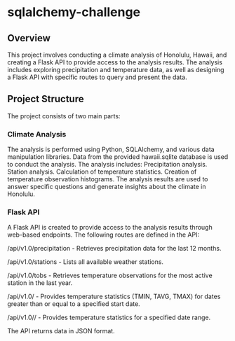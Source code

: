 # sqlalchemy-challenge
## Overview
This project involves conducting a climate analysis of Honolulu, Hawaii, and creating a Flask API to provide access to the analysis results. The analysis includes exploring precipitation and temperature data, as well as designing a Flask API with specific routes to query and present the data.

## Project Structure

The project consists of two main parts:

### Climate Analysis

The analysis is performed using Python, SQLAlchemy, and various data manipulation libraries.
Data from the provided hawaii.sqlite database is used to conduct the analysis.
The analysis includes:
Precipitation analysis.
Station analysis.
Calculation of temperature statistics.
Creation of temperature observation histograms.
The analysis results are used to answer specific questions and generate insights about the climate in Honolulu.

### Flask API
A Flask API is created to provide access to the analysis results through web-based endpoints.
The following routes are defined in the API:

/api/v1.0/precipitation - Retrieves precipitation data for the last 12 months.

/api/v1.0/stations - Lists all available weather stations.

/api/v1.0/tobs - Retrieves temperature observations for the most active station in the last year.

/api/v1.0/<start> - Provides temperature statistics (TMIN, TAVG, TMAX) for dates greater than or equal to a specified start date.

/api/v1.0/<start>/<end> - Provides temperature statistics for a specified date range.

The API returns data in JSON format.
